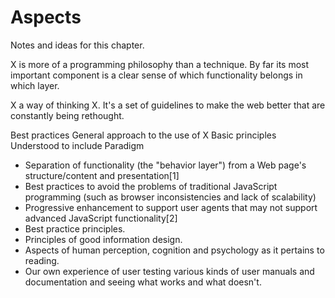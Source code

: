 # Aspects

Notes and ideas for this chapter.

X is more of a programming philosophy than a technique. By far its most important component is a clear sense of which functionality belongs in which layer.

X a way of thinking X. It's a set of guidelines to make the web better that are constantly being rethought.

Best practices
General approach to the use of X
Basic principles
Understood to include
Paradigm

- Separation of functionality (the "behavior layer") from a Web page's structure/content and presentation[1]
- Best practices to avoid the problems of traditional JavaScript programming (such as browser inconsistencies and lack of scalability)
- Progressive enhancement to support user agents that may not support advanced JavaScript functionality[2]
- Best practice principles.
- Principles of good information design.
- Aspects of human perception, cognition and psychology as it pertains to reading.
- Our own experience of user testing various kinds of user manuals and documentation and seeing what works and what doesn't.
